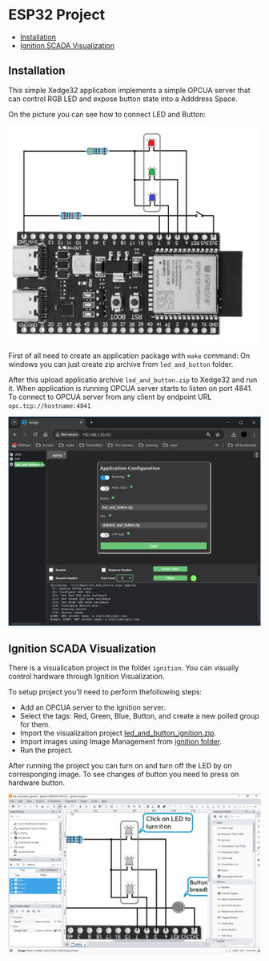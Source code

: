 # ESP32 Project

- [Installation](#installation)
- [Ignition SCADA Visualization](#ignition-scada-visualization)

## Installation

This simple Xedge32 application implements a simple OPCUA server that can control RGB LED and expose button state into a Adddress Space.

On the picture you can see how to connect LED and Button:

![ESP32 LED and Button scheme](esp32-scheme.png)

First of all need to create an application package with `make` command:
On windows you can just create zip archive from `led_and_button` folder.

After this upload applicatio archive `led_and_button.zip` to Xedge32 and run it. When application is running OPCUA server starts to listen on port 4841.
To connect to OPCUA server from any client by endpoint URL `opc.tcp://hostname:4841`

![Xedge32 app](esp32-led-button-app.png)

## Ignition SCADA Visualization

There is a visualication project in the folder `ignition`.
You can visually control hardware through Ignition Visualization.

To setup project you'll need to perform thefollowing steps:

- Add an OPCUA server to the Ignition server.
- Select the tags: Red, Green, Blue, Button, and create a new polled group for them.
- Import the visualization project [led_and_button_ignition.zip](ignition/led_and_button_ignition.zip).
- Import images using Image Management from [ignition folder](./ignition).
- Run the project.

After running the project you can turn on and turn off the LED by on corresponging image. To see changes of button you need to press on hardware button.

![Ignition visualization project](esp32-ignition-project.png)
